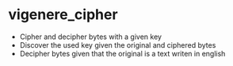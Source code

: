 # vigenere_cipher

* Cipher and decipher bytes with a given key
* Discover the used key given the original and ciphered bytes
* Decipher bytes given that the original is a text writen in english
